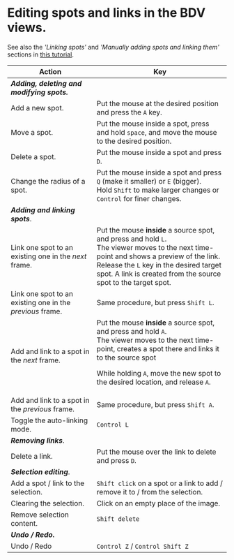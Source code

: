 # Editing spots and links in the BDV views. 

See also the _'Linking spots'_ and _'Manually adding spots and linking them'_ sections in [this tutorial](../partA/manual_editing.md).

| **Action**                                                | **Key**                                                                                                                                                                                                                                                   |
|-----------------------------------------------------------|-----------------------------------------------------------------------------------------------------------------------------------------------------------------------------------------------------------------------------------------------------------|
| **_Adding, deleting and modifying spots._**               |                                                                                                                                                                                                                                                           |
| Add a new spot.                                           | Put the mouse at the desired position and press the `A` key.                                                                                                                                                                                              |
| Move a spot.                                              | Put the mouse inside a spot, press and hold `space`, and move the mouse to the desired position.                                                                                                                                                          |
| Delete a spot.                                            | Put the mouse inside a spot and press `D`.                                                                                                                                                                                                                |
| Change the radius of a spot.                              | Put the mouse inside a spot and press `Q` (make it smaller) or `E` (bigger).<br>Hold `Shift` to make larger changes or `Control` for finer changes.                                                                                                       |
| **_Adding and linking spots_**.                           |                                                                                                                                                                                                                                                           |
| Link one spot to an existing one in the _next_ frame.     | Put the mouse **inside** a source spot, and press and hold `L`.<br>The viewer moves to the next time-point and shows a preview of the link.<br>Release the `L` key in the desired target spot. A link is created from the source spot to the target spot. |
| Link one spot to an existing one in the _previous_ frame. | Same procedure, but press `Shift L`.                                                                                                                                                                                                                      |
| Add and link to a spot in the _next_ frame.               | Put the mouse **inside** a source spot, and press and hold `A`.<br>The viewer moves to the next time-point, creates a spot there and links it to the source spot<p>While holding `A`, move the new spot to the desired location, and release `A`.         |
| Add and link to a spot in the _previous_ frame.           | Same procedure, but press `Shift A`.                                                                                                                                                                                                                      |
| Toggle the auto-linking mode.                             | `Control L`                                                                                                                                                                                                                                               |
| _**Removing links**_.                                     |                                                                                                                                                                                                                                                           |
| Delete a link.                                            | Put the mouse over the link to delete and press `D`.                                                                                                                                                                                                      |
| _**Selection editing**_.                                  |                                                                                                                                                                                                                                                           |
| Add a spot / link to the selection.                       | `Shift click` on a spot or a link to add / remove it to / from the selection.                                                                                                                                                                             |
| Clearing the selection.                                   | Click on an empty place of the image.                                                                                                                                                                                                                     |
| Remove selection content.                                 | `Shift delete`                                                                                                                                                                                                                                            |
| **_Undo / Redo_.**                                        |                                                                                                                                                                                                                                                           |
| Undo / Redo                                               | `Control Z` / `Control Shift Z`                                                                                                                                                                                                                           |
